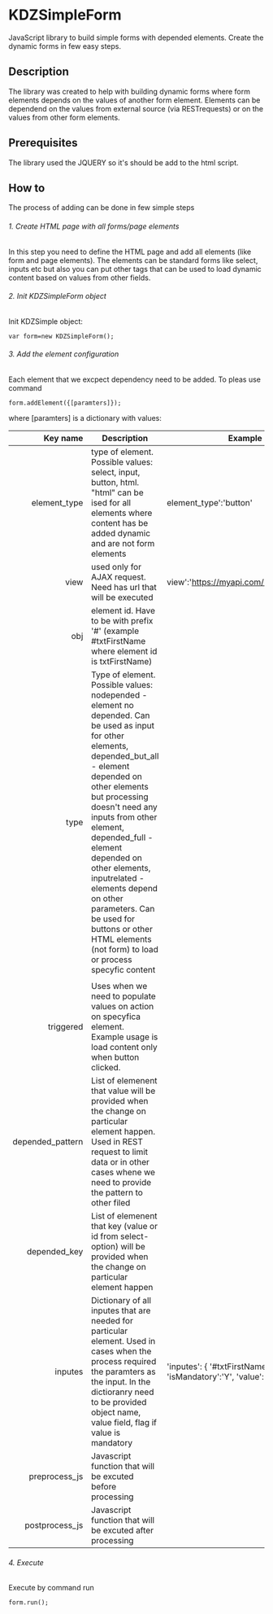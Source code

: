 # KDZSimpleForm
JavaScript library to build simple forms with depended elements. Create the dynamic forms in few easy steps.

## Description
The library was created to help with building dynamic forms where form elements depends on the values of another form element. Elements can be dependend on the values from external source (via RESTrequests) or on the values from other form elements.

## Prerequisites
The library used the JQUERY so it's should be add to the html script.

## How to
The process of adding can be done in few simple steps
###### 1. Create HTML page with all forms/page elements 
In this step you need to define the HTML page and add all elements (like form and page elements). The elements can be standard forms like select, inputs etc but also you can put other tags that can be used to load dynamic content based on values from other fields.

###### 2. Init KDZSimpleForm object
Init KDZSimple object:
```
var form=new KDZSimpleForm();
```
###### 3. Add the element configuration
Each element that we excpect dependency need to be added. To pleas use command

```
form.addElement({[paramters]});
```
where [paramters] is a dictionary with values:

|Key name|Description|Example|
|-----:|-----------|-----------|
| element_type | type of element. Possible values: select, input, button, html. "html" can be ised for all elements where content has be added dynamic and are not form elements | element_type':'button'|
|view           |used only for AJAX request. Need has url that will be executed| view':'https://myapi.com/rest/getvalues',|
|obj|element id. Have to be with prefix '#' (example #txtFirstName where element id is txtFirstName)| |
|type |Type of element. Possible values: nodepended - element no depended. Can be used as input for other elements,  depended_but_all - element depended on other elements but processing doesn't need any inputs from other element,  depended_full - element depended on other elements, inputrelated - elements depend on other parameters. Can be used for buttons or other HTML elements (not form) to load or process specyfic content
| | 
|triggered|Uses when we need to populate values on action on specyfica element. Example usage is load content only when button clicked.  | |        
|depended_pattern|List of elemenent that value will be provided when the change on particular element happen. Used in REST request to limit data or in other cases whene we need to provide the pattern to other filed| | 
|depended_key|List of elemenent that key (value or id from select-option) will be provided when the change on particular element happen | | 
|inputes|Dictionary of all inputes that are needed for particular element. Used in cases when the process required the paramters as the input. In the dictioranry need to be provided object name, value field, flag if value is mandatory | 'inputes': { '#txtFirstName':{ 'isMandatory':'Y', 'value':''}, ....  }| 
|preprocess_js| Javascript function that will be excuted before processing| | 
|postprocess_js|Javascript function that will be excuted after processing | | 

###### 4. Execute
Execute by command run
```
form.run();
```


